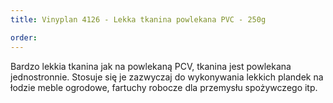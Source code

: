 ```yaml
---
title: Vinyplan 4126 - Lekka tkanina powlekana PVC - 250g

order: 
---
```


Bardzo lekkia tkanina jak na powlekaną PCV, tkanina jest powlekana jednostronnie. Stosuje się je zazwyczaj do wykonywania lekkich plandek na łodzie meble ogrodowe, fartuchy robocze dla przemysłu spożywczego itp.
